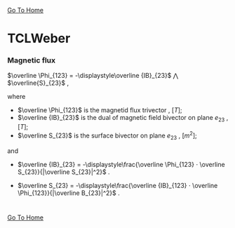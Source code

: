 [Go To Home](https://github.com/melchiorrecaruso/ADimPas)

# TCLWeber

### Magnetic flux

$\overline \Phi_{123} = -\displaystyle\overline {IB}_{23}$ ⋀ $\overline{S}_{23}$ , 

where 

- $\overline \Phi_{123}$ is the magnetid flux trivector , $[T]$;
- $\overline {IB}_{23}$ is the dual of magnetic field bivector on plane $e_{23}$ , $[T]$;
- $\overline S_{23}$ is the surface bivector on plane $e_{23}$ , $[m^2]$;

and


- $\overline {IB}_{23} = -\displaystyle\frac{\overline \Phi_{123} ⋅ \overline S_{23}}{|\overline S_{23}|^2}$ . 

- $\overline S_{23} = -\displaystyle\frac{\overline {IB}_{123} ⋅ \overline \Phi_{123}}{|\overline B_{23}|^2}$ . 

#
[Go To Home](https://github.com/melchiorrecaruso/ADimPas)